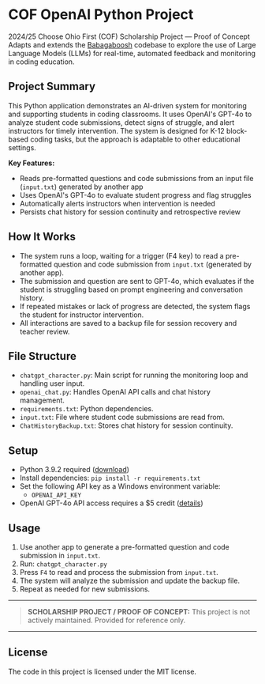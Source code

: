 # COF OpenAI Python Project
2024/25 Choose Ohio First (COF) Scholarship Project — Proof of Concept
Adapts and extends the [Babagaboosh](https://github.com/DougDougGithub/Babagaboosh) codebase to explore the use of Large Language Models (LLMs) for real-time, automated feedback and monitoring in coding education.


## Project Summary
This Python application demonstrates an AI-driven system for monitoring and supporting students in coding classrooms. It uses OpenAI's GPT-4o to analyze student code submissions, detect signs of struggle, and alert instructors for timely intervention. The system is designed for K-12 block-based coding tasks, but the approach is adaptable to other educational settings.

**Key Features:**
- Reads pre-formatted questions and code submissions from an input file (`input.txt`) generated by another app
- Uses OpenAI's GPT-4o to evaluate student progress and flag struggles
- Automatically alerts instructors when intervention is needed
- Persists chat history for session continuity and retrospective review


## How It Works
- The system runs a loop, waiting for a trigger (F4 key) to read a pre-formatted question and code submission from `input.txt` (generated by another app).
- The submission and question are sent to GPT-4o, which evaluates if the student is struggling based on prompt engineering and conversation history.
- If repeated mistakes or lack of progress are detected, the system flags the student for instructor intervention.
- All interactions are saved to a backup file for session recovery and teacher review.


## File Structure
- `chatgpt_character.py`: Main script for running the monitoring loop and handling user input.
- `openai_chat.py`: Handles OpenAI API calls and chat history management.
- `requirements.txt`: Python dependencies.
- `input.txt`: File where student code submissions are read from.
- `ChatHistoryBackup.txt`: Stores chat history for session continuity.


## Setup
- Python 3.9.2 required ([download](https://www.python.org/downloads/release/python-392/))
- Install dependencies: `pip install -r requirements.txt`
- Set the following API key as a Windows environment variable:
	- `OPENAI_API_KEY`
- OpenAI GPT-4o API access requires a $5 credit ([details](https://help.openai.com/en/articles/7102672-how-can-i-access-gpt-4-gpt-4-turbo-gpt-4o-and-gpt-4o-mini))


## Usage
1. Use another app to generate a pre-formatted question and code submission in `input.txt`.
2. Run: `chatgpt_character.py`
3. Press `F4` to read and process the submission from `input.txt`.
4. The system will analyze the submission and update the backup file.
5. Repeat as needed for new submissions.


---
> **SCHOLARSHIP PROJECT / PROOF OF CONCEPT:**
> This project is not actively maintained. Provided for reference only.
---


## License
The code in this project is licensed under the MIT license.
